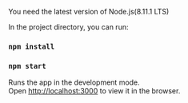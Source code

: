 You need the latest version of Node.js(8.11.1 LTS)

In the project directory, you can run:

### `npm install`

### `npm start`

Runs the app in the development mode.<br>
Open [http://localhost:3000](http://localhost:3000) to view it in the browser.


